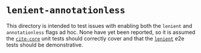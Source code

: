 # `lenient-annotationless`
This directory is intended to test issues with enabling both the `lenient` and `annotationless` flags ad hoc. None have yet been reported, so it is assumed the [`cite-core`](../../cite/core/README.md) unit tests should correctly cover and that the [`lenient`](../lenient/) e2e tests should be demonstrative. 